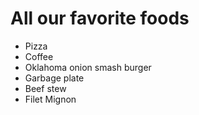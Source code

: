 # All our favorite foods

- Pizza
- Coffee
- Oklahoma onion smash burger
- Garbage plate
- Beef stew
- Filet Mignon
